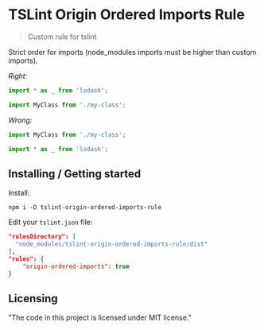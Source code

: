 # TSLint Origin Ordered Imports Rule
> Custom rule for tslint

Strict order for imports (node_modules imports must be higher than custom imports).

*Right:*
```ts
import * as _ from 'lodash';

import MyClass from './my-class';
```

*Wrong:*
```ts
import MyClass from './my-class';

import * as _ from 'lodash';
```

## Installing / Getting started

Install:
```shell
npm i -D tslint-origin-ordered-imports-rule
```

Edit your `tslint.json` file:
```json
"rulesDirectory": [
  "node_modules/tslint-origin-ordered-imports-rule/dist"
],
"rules": {
    "origin-ordered-imports": true
}
```

## Licensing

"The code in this project is licensed under MIT license."
